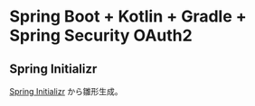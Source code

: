 # Spring Boot + Kotlin + Gradle + Spring Security OAuth2

## Spring Initializr

[Spring Initializr](https://start.spring.io/) から雛形生成。  
 



